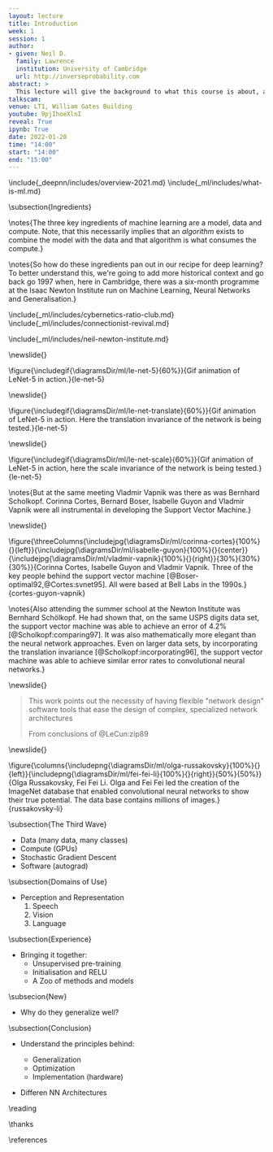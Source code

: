 ```yaml
---
layout: lecture
title: Introduction
week: 1
session: 1
author:
- given: Neil D.
  family: Lawrence
  institution: University of Cambridge
  url: http://inverseprobability.com
abstract: >
  This lecture will give the background to what this course is about, and how it fits in to other material you can find on deep neural network models. It explains deep neural networks are, how they fit into the wider context of the field and why they are successful.
talkscam:
venue: LT1, William Gates Building
youtube: 9pjIhoeXlnI
reveal: True
ipynb: True
date: 2022-01-20
time: "14:00"
start: "14:00"
end: "15:00"
---
```


\include{_deepnn/includes/overview-2021.md}
\include{_ml/includes/what-is-ml.md}

\subsection{Ingredients}

\notes{The three key ingredients of machine learning are a model, data and compute. Note, that this necessarily implies that an *algorithm* exists to combine the model with the data and that algorithm is what consumes the compute.}

\notes{So how do these ingredients pan out in our recipe for deep learning? To better understand this, we're going to add more historical context and go back go 1997 when, here in Cambridge, there was a six-month programme at the Isaac Newton Institute run on Machine Learning, Neural Networks and Generalisation.}

\include{_ml/includes/cybernetics-ratio-club.md}
\include{_ml/includes/connectionist-revival.md}

<!--include{_ml/includes/what-does-machine-learning-do.md}-->

\include{_ml/includes/neil-newton-institute.md}

\newslide{}

\figure{\includegif{\diagramsDir/ml/le-net-5}{60%}}{Gif animation of LeNet-5 in action.}{le-net-5}

\newslide{}

\figure{\includegif{\diagramsDir/ml/le-net-translate}{60%}}{Gif animation of LeNet-5 in action. Here the translation invariance of the network is being tested.}{le-net-5}

\newslide{}

\figure{\includegif{\diagramsDir/ml/le-net-scale}{60%}}{Gif animation of LeNet-5 in action, here the scale invariance of the network is being tested.}{le-net-5}

\notes{But at the same meeting Vladmir Vapnik was there as was Bernhard Scholkopf. Corinna Cortes, Bernard Boser, Isabelle Guyon and Vladmir Vapnik were all instrumental in developing the Support Vector Machine.}

\newslide{}

\figure{\threeColumns{\includejpg{\diagramsDir/ml/corinna-cortes}{100%}{}{left}}{\includejpg{\diagramsDir/ml/isabelle-guyon}{100%}{}{center}}{\includejpg{\diagramsDir/ml/vladmir-vapnik}{100%}{}{right}}{30%}{30%}{30%}}{Corinna Cortes, Isabelle Guyon and Vladmir Vapnik. Three of the key people behind the support vector machine [@Boser-optimal92,@Cortes:svnet95]. All were based at Bell Labs in the 1990s.}{cortes-guyon-vapnik}

\notes{Also attending the summer school at the Newton Institute was Bernhard Schölkopf. He had shown that, on the same USPS digits data set, the support vector machine was able to achieve an error of 4.2% [@Scholkopf:comparing97]. It was also mathematically more elegant than the neural network approaches. Even on larger data sets, by incorporating the translation invariance [@Scholkopf:incorporating96], the support vector machine was able to achieve similar error rates to convolutional neural networks.}


\newslide{}

> This work points out the necessity of having flexible "network design" software tools that ease the design of complex, specialized network architectures
>
> From conclusions of @LeCun:zip89

\newslide{}

\figure{\columns{\includepng{\diagramsDir/ml/olga-russakovsky}{100%}{}{left}}{\includepng{\diagramsDir/ml/fei-fei-li}{100%}{}{right}}{50%}{50%}}{Olga Russakovsky, Fei Fei Li. Olga and Fei Fei led the creation of the ImageNet database that enabled convolutional neural networks to show their true potential. The data base contains millions of images.}{russakovsky-li}

\subsection{The Third Wave}

* Data (many data, many classes)
* Compute (GPUs)
* Stochastic Gradient Descent
* Software (autograd)

\subsection{Domains of Use}

* Perception and Representation
  1. Speech
  2. Vision
  3. Language

\subsection{Experience}

* Bringing it together:
  * Unsupervised pre-training
  * Initialisation and RELU
  * A Zoo of methods and models

\subsecion{New}

* Why do they generalize well?

\subsection{Conclusion}

* Understand the principles behind:
  * Generalization
  * Optimization
  * Implementation (hardware)

* Differen NN Architectures


\reading

\thanks

\references
